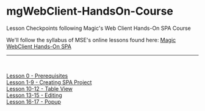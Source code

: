 # mgWebClient-HandsOn-Course
Lesson Checkpoints following Magic's Web Client Hands-On SPA Course

We'll follow the syllabus of MSE's online lessons found here: <a href="https://webclient.magicsoftware.com/" target="_blank">Magic WebClient Hands-On SPA</a>

---
<br/>

[Lesson 0 - Prerequisites](/L00-Prerequisites/)<br/>
[Lesson 1-9 - Creating SPA Project](/L01-L09-Creating-SPA-Project/)<br/>
[Lesson 10-12 - Table View](/L10-L12-Table-View/)<br/>
[Lesson 13-15 - Editing](/L13-L15-Editing/)<br/>
[Lesson 16-17 - Popup](/L13-L15-Popup/)